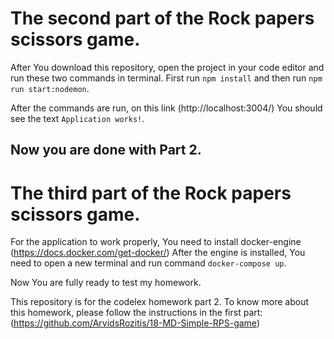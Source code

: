 # The second part of the Rock papers scissors game.

After You download this repository, open the project in your code editor and run these two commands in terminal. 
First run `npm install` and then run `npm run start:nodemon`.

After the commands are run, on this link (http://localhost:3004/)
You should see the text `Application works!`.

## Now you are done with Part 2.

# The third part of the Rock papers scissors game.

For the application to work properly, You need to install docker-engine (https://docs.docker.com/get-docker/)
After the engine is installed, You need to open a new terminal and run command `docker-compose up`. 

Now You are fully ready to test my homework.


This repository is for the codelex homework part 2.
To know more about this homework, please follow the instructions in the first part: (https://github.com/ArvidsRozitis/18-MD-Simple-RPS-game)
